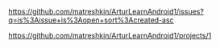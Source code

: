 https://github.com/matreshkin/ArturLearnAndroid1/issues?q=is%3Aissue+is%3Aopen+sort%3Acreated-asc

https://github.com/matreshkin/ArturLearnAndroid1/projects/1
